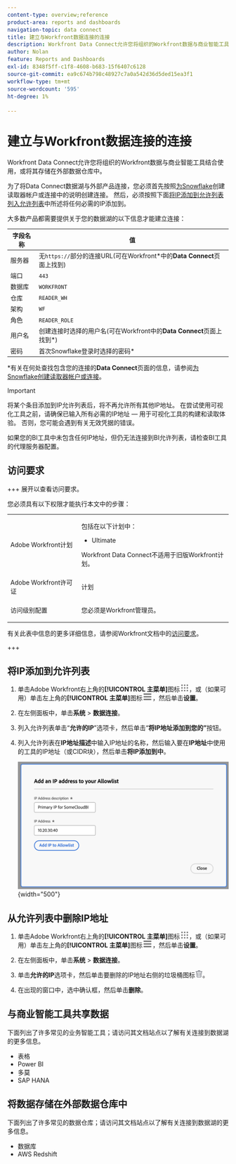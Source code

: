 ```yaml
---
content-type: overview;reference
product-area: reports and dashboards
navigation-topic: data connect
title: 建立与Workfront数据连接的连接
description: Workfront Data Connect允许您将组织的Workfront数据与商业智能工具结合使用，或将其存储在外部数据仓库中。
author: Nolan
feature: Reports and Dashboards
exl-id: 8348f5ff-c1f8-4608-b683-15f6407c6128
source-git-commit: ea9c674b798c48927c7a0a542d36d5ded15ea3f1
workflow-type: tm+mt
source-wordcount: '595'
ht-degree: 1%

---
```


# 建立与Workfront数据连接的连接

Workfront Data Connect允许您将组织的Workfront数据与商业智能工具结合使用，或将其存储在外部数据仓库中。

为了将Data Connect数据湖与外部产品连接，您必须首先按照[为Snowflake](/help/quicksilver/reports-and-dashboards/data-lake/create-a-reader-account.md)创建读取器帐户或连接中的说明创建连接。 然后，必须按照下面[将IP添加到允许列表 列入允许列表](#add-ips-to-the-allowlist)中所述将任何必需的IP添加到。

大多数产品都需要提供关于您的数据湖的以下信息才能建立连接：

| 字段名称 | 值 |
|---------------|-------------|
| 服务器 | 无`https://`部分的连接URL(可在Workfront*中的&#x200B;**Data Connect**&#x200B;页面上找到) |
| 端口 | `443` |
| 数据库 | `WORKFRONT` |
| 仓库 | `READER_WH` |
| 架构 | `WF` |
| 角色 | `READER_ROLE` |
| 用户名 | 创建连接时选择的用户名(可在Workfront中的&#x200B;**Data Connect**&#x200B;页面上找到*) |
| 密码 | 首次Snowflake登录时选择的密码* |

*有关在何处查找包含您的连接的&#x200B;**Data Connect**&#x200B;页面的信息，请参阅[为Snowflake创建读取器帐户或连接](/help/quicksilver/reports-and-dashboards/data-lake/create-a-reader-account.md)。

>[!IMPORTANT]
>
>将某个条目添加到IP允许列表后，将不再允许所有其他IP地址。 在尝试使用可视化工具之前，请确保已输入所有必需的IP地址 — 用于可视化工具的构建和读取体验。 否则，您可能会遇到有关无效凭据的错误。
>
>如果您的BI工具中未包含任何IP地址，但仍无法连接到BI允许列表，请检查BI工具的代理服务器配置。

## 访问要求

+++ 展开以查看访问要求。

您必须具有以下权限才能执行本文中的步骤：

<table style="table-layout:auto"> 
 <col> 
 <col> 
 <tbody> 
  <tr> 
   <td role="rowheader">Adobe Workfront计划</td> 
   <td><p>包括在以下计划中：</p>
    <ul>
        <li><p>Ultimate</p></li> 
    </ul>    
   <!--<p>Can be purchased as an add-on to the following plans:</p> 
    <ul>
        <li>Select</li> 
        <li>Prime</li>
    </ul>--> 
    <p>Workfront Data Connect不适用于旧版Workfront计划。</p> 
   </td> </td> 
  </tr> 
  <tr> 
   <td role="rowheader">Adobe Workfront许可证</td> 
   <td><p>计划</p></td> 
  </tr> 
  <tr> 
   <td role="rowheader">访问级别配置</td> 
   <td> <p>您必须是Workfront管理员。</p></td> 
  </tr> 
 </tbody> 
</table>

有关此表中信息的更多详细信息，请参阅Workfront文档中的[访问要求](/help/quicksilver/administration-and-setup/add-users/access-levels-and-object-permissions/access-level-requirements-in-documentation.md)。

+++

## 将IP添加到允许列表

1. 单击Adobe Workfront右上角的&#x200B;**[!UICONTROL 主菜单]**&#x200B;图标![主菜单](/help/_includes/assets/main-menu-icon.png)，或（如果可用）单击左上角的&#x200B;**[!UICONTROL 主菜单]**&#x200B;图标![主菜单](/help/_includes/assets/main-menu-icon-left-nav.png)，然后单击&#x200B;**设置**。

1. 在左侧面板中，单击&#x200B;**系统** > **数据连接**。

1. 列入允许列表单击“**允许的IP**”选项卡，然后单击“**将IP地址添加到您的”**&#x200B;按钮。

1. 列入允许列表在&#x200B;**IP地址描述**&#x200B;中输入IP地址的名称，然后输入要在&#x200B;**IP地址**&#x200B;中使用的工具的IP地址（或CIDR块），然后单击&#x200B;**将IP添加到中**。

   ![添加IP地址](/help/quicksilver/reports-and-dashboards/data-lake/assets/add-IP-allowlist.png) {width="500"}

## 从允许列表中删除IP地址

1. 单击Adobe Workfront右上角的&#x200B;**[!UICONTROL 主菜单]**&#x200B;图标![主菜单](/help/_includes/assets/main-menu-icon.png)，或（如果可用）单击左上角的&#x200B;**[!UICONTROL 主菜单]**&#x200B;图标![主菜单](/help/_includes/assets/main-menu-icon-left-nav.png)，然后单击&#x200B;**设置**。

1. 在左侧面板中，单击&#x200B;**系统** > **数据连接**。

1. 单击&#x200B;**允许的IP**&#x200B;选项卡，然后单击要删除的IP地址右侧的垃圾桶图标![删除图标](/help/quicksilver/reports-and-dashboards/data-lake/assets/delete.png)。

1. 在出现的窗口中，选中确认框，然后单击&#x200B;**删除**。

## 与商业智能工具共享数据

下面列出了许多常见的业务智能工具；请访问其文档站点以了解有关连接到数据湖的更多信息。

* 表格
* Power BI
* 多莫
* SAP HANA

## 将数据存储在外部数据仓库中

下面列出了许多常见的数据仓库；请访问其文档站点以了解有关连接到数据湖的更多信息。

* 数据库
* AWS Redshift

